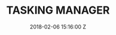 ---
title: TASKING MANAGER
Tool-name: Tasking Manager
date: 2018-02-06 15:16:00 Z
position: 4
Block 0:
  Header: 
  Text: Open-source tool designed to support collaborative remote mapping activity in OpenStreetMap.
  Image: "https://cdn.hotosm.org/website/Screen+Shot+2021-12-16+at+12.26.52+pm-de2129.png"
Block 1:
  Section: What is it?
  Header: The Tasking Manager is a mapping tool specifically created to break down mapping projects into smaller tasks. 
  Text: The HOT Tasking Manager is a mapping tool designed and built for the HOT’s collaborative mapping process in OpenStreetMap. The purpose of the tool is to divide up a mapping project into smaller tasks that can be completed rapidly with many people working on the same overall area. It shows which areas need to be mapped and which areas need the mapping validated.
  Image: https://cdn.hotosm.org/website/open-source.png
  Tools:
  - Name: Learn More
    URL: https://tasks.hotosm.org/
Block 2:
  Header: Field Data Collection
  Text: fAIr is an open AI-assisted mapping service developed by the Humanitarian OpenStreetMap Team (HOT) that aims to improve the efficiency and accuracy of mapping efforts for humanitarian purposes.
  Rectangle-1:
    Icon: fa-solid fa-circle-nodes
    Header: Mapping Coordination
    Highlight: The Tasking Manager improves coordination for remote mapping by <strong> preventing duplicate mapping in the same location at the same time, ensuring speed and efficiency.</strong>
  Rectangle-2:
    Icon: fa-solid fa-download
    Header: Data Quality Assurance
    Highlight: Tasking Manager improves data quality by including a <strong>validation mechanism from the experienced mapper</strong>, that ensures data completeness and accuracy.
  Rectangle-3:
    Icon: fa-solid fa-magnifying-glass-chart
    Header: Data Accessibility
    Highlight: Tasking Manager enables users to <strong>effortlessly access OpenStreetMap data</strong> directly from the task project.
Block 3:
  Header: "How does it work?"
  Highlight: Tasking Manager allows multiple individuals to work simultaneously on the same overall area, enabling rapid completion of the project.
  Text: "The Tasking Manager's role involves presenting a specific geographic region and dividing it into small mapping areas known as 'tasks'. These tasks can be assigned to a mapper to prevent others from mapping the same objects, introducing duplicate data, or encountering conflicts. Once the mapping is finished in a particular area, the mapper marks the 'task' as done in the Tasking Manager. Mappers can then choose a new task to continue contributing to OpenStreetMap.<br><br>Experienced mappers review each task to ensure the quality of the data added to OpenStreetMap meets the required standards. They may either validate the task or return it to the mappers with guidance on how to enhance it."
  Image: "https://www.hotosm.org/uploads/TM-grid.gif" 
  Tools:
  - Name: Website
    URL: https://tasks.hotosm.org/
  - Name: TM GitHub
    URL: https://github.com/hotosm/tasking-manager
  - Name: HOT Docs
    URL: https://docs.hotosm.org/
Block 4:
  Header: Open Aerial Map (OAM)
  Text: OpenAerialMap is an open service to provide access to a commons of openly licensed imagery and map layer services. Download or contribute imagery to the growing commons of openly licensed imagery.
  Image: "https://cdn.hotosm.org/website/GAL+Group+for+Mapping+Tips+Post.jpg"
  Tools:
  - Name: Learn More
    URL: https://openaerialmap.org/
Block 5:
  Header: Field Mapping Tasking Manager (FMTM)
  Text: The FMTM is a standalone mobile and web application that works using OpenDataKit (ODK), a powerful data collection platform that leverages commonly-available mobile Android devices to enable people to input information including geospatial data in the field.
  Image: https://cdn.hotosm.org/website/open-source.png
  Tools:
  - Name: Learn More
    URL: https://fmtm.hotosm.org/
layout: product-pages
---